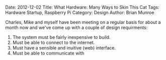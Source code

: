 Date: 2012-12-02
Title: What Hardware: Many Ways to Skin This Cat
Tags: Hardware Startup, Raspberry Pi
Category: Design
Author: Brian Munroe

Charles, Mike and myself have been meeting on a regular basis for about a month
now and we've come up with a couple of design requirments:

1.  The system must be fairly inexpensive to build.
2.  Must be able to connect to the internet.
3.  Must have a sensible and inuitive (web) interface.  
4.  Must be able to communicate with
